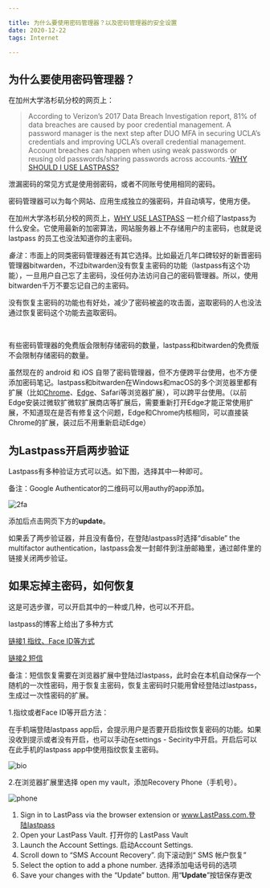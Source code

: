 ```yaml
---

title: 为什么要使用密码管理器？以及密码管理器的安全设置
date: 2020-12-22
tags: Internet

---
```


## 为什么要使用密码管理器？

在加州大学洛杉矶分校的网页上：

> According to Verizon’s 2017 Data Breach Investigation report, 81% of data breaches are caused by poor credential management. A password manager is the next step after DUO MFA in securing UCLA’s credentials and improving UCLA’s overall credential management. Account breaches can happen when using weak passwords or reusing old passwords/sharing passwords across accounts.-[WHY SHOULD I USE LASTPASS?](https://www.it.ucla.edu/security/services/why-should-I-use-LastPass)

泄漏密码的常见方式是使用弱密码，或者不同账号使用相同的密码。

密码管理器可以为每个网站、应用生成独立的强密码，并自动填写，使用方便。

在加州大学洛杉矶分校的网页上，[WHY USE LASTPASS](https://www.it.ucla.edu/security/services/why-should-I-use-LastPass#bootstrap-fieldgroup-accordion-item--why-use-lastpass--2-2) 一栏介绍了lastpass为什么安全。它使用最新的加密算法，网站服务器上不存储用户的主密码，也就是说 lastpass 的员工也没法知道你的主密码。

*备注*：市面上的同类密码管理器还有其它选择。比如最近几年口碑较好的新晋密码管理器bitwarden，不过bitwarden没有恢复主密码的功能（lastpass有这个功能），一旦用户自己忘了主密码，没任何办法访问自己的密码管理器。所以，使用bitwarden千万不要忘记自己的主密码。

没有恢复主密码的功能也有好处，减少了密码被盗的攻击面，盗取密码的人也没法通过恢复密码这个功能去盗取密码。

​               

有些密码管理器的免费版会限制存储密码的数量，lastpass和bitwarden的免费版不会限制存储密码的数量。

虽然现在的 android 和 iOS 自带了密码管理器，但不方便跨平台使用，也不方便添加密码笔记。lastpass和bitwarden在Windows和macOS的多个浏览器里都有扩展（比如[Chrome](https://chrome.google.com/webstore/detail/lastpass-free-password-ma/hdokiejnpimakedhajhdlcegeplioahd?hl)、[Edge](https://www.microsoft.com/en-us/p/lastpass-for-microsoft-edge/9nblggh4v7x0?activetab=pivot:overviewtab)、Safari等浏览器扩展），可以跨平台使用。（以前Edge安装过微软扩微软扩展商店等扩展后，需要重新打开Edge才能正常使用扩展，不知道现在是否有修复这个问题，Edge和Chrome内核相同，可以直接装Chrome的扩展，装过后不用重新启动Edge）



## 为Lastpass开启两步验证

Lastpass有多种验证方式可以选。如下图，选择其中一种即可。

备注：Google Authenticator的二维码可以用authy的app添加。

![2fa](https://res.cloudinary.com/djyqus4uy/image/upload/v1608609594/Blog/lastpass_2fa_pqnl5p.jpg)

添加后点击网页下方的**update**。

如果丢了两步验证器，并且没有备份，在登陆lastpass时选择“disable” the multifactor authentication，lastpass会发一封邮件到注册邮箱里，通过邮件里的链接关闭两步验证。

## 如果忘掉主密码，如何恢复

这是可选步骤，可以开启其中的一种或几种，也可以不开启。

lastpass的博客上给出了多种方式

[链接1 指纹、Face ID等方式](https://blog.lastpass.com/2019/05/never-lose-access-lastpass-account-recovery-mobile/)

[链接2 短信](https://blog.lastpass.com/2015/10/introducing-sms-recovery-to-secure-your-account/)

备注：短信恢复需要在浏览器扩展中登陆过lastpass，此时会在本机自动保存一个随机的一次性密码，用于恢复主密码，恢复主密码时只能用曾经登陆过lastpass，生成过一次性密码的扩展。

1.指纹或者Face ID等开启方法：

在手机端登陆lastpass app后，会提示用户是否要开启指纹恢复密码的功能。如果没收到提示或者没有开启，也可以手动在settings - Secirity中开启。开启后可以在此手机的lastpass app中使用指纹恢复主密码。

![bio](https://res.cloudinary.com/djyqus4uy/image/upload/v1608610193/Blog/lastpass_bio_jef4zm.jpg)

2.在浏览器扩展里选择 open my vault，添加Recovery Phone（手机号）。



![phone](https://res.cloudinary.com/djyqus4uy/image/upload/v1608611341/Blog/lastpass_Recovery_Phone_jpg_j9axvs.jpg)

1. Sign in to LastPass via the browser extension or www.LastPass.com.登陆lastpass
2. Open your LastPass Vault. 打开你的 LastPass Vault
3. Launch the Account Settings. 启动Account Settings.
4. Scroll down to “SMS Account Recovery”. 向下滚动到“ SMS 帐户恢复”
5. Select the option to add a phone number. 选择添加电话号码的选项
6. Save your changes with the “Update” button. 用“**Update**”按钮保存更改







